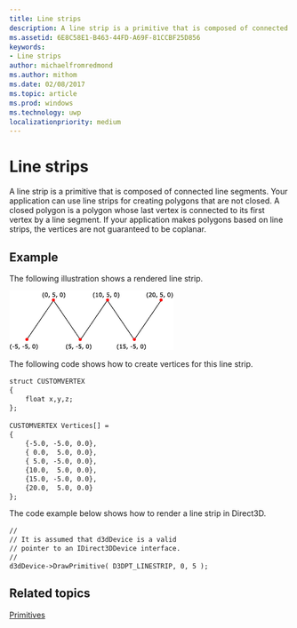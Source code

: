 ```yaml
---
title: Line strips
description: A line strip is a primitive that is composed of connected line segments. Your application can use line strips for creating polygons that are not closed. A closed polygon is a polygon whose last vertex is connected to its first vertex by a line segment.
ms.assetid: 6E8C58E1-B463-44FD-A69F-81CCBF25D856
keywords:
- Line strips
author: michaelfromredmond
ms.author: mithom
ms.date: 02/08/2017
ms.topic: article
ms.prod: windows
ms.technology: uwp
localizationpriority: medium
---
```


# Line strips


A line strip is a primitive that is composed of connected line segments. Your application can use line strips for creating polygons that are not closed. A closed polygon is a polygon whose last vertex is connected to its first vertex by a line segment. If your application makes polygons based on line strips, the vertices are not guaranteed to be coplanar.

## <span id="Example"></span><span id="example"></span><span id="EXAMPLE"></span>Example


The following illustration shows a rendered line strip.

![illustration of a line strip](images/linstrip.gif)

The following code shows how to create vertices for this line strip.

```
struct CUSTOMVERTEX
{
    float x,y,z;
};

CUSTOMVERTEX Vertices[] = 
{
    {-5.0, -5.0, 0.0},
    { 0.0,  5.0, 0.0},
    { 5.0, -5.0, 0.0},
    {10.0,  5.0, 0.0},
    {15.0, -5.0, 0.0},
    {20.0,  5.0, 0.0}
};
```

The code example below shows how to render a line strip in Direct3D.

```
//
// It is assumed that d3dDevice is a valid
// pointer to an IDirect3DDevice interface.
//
d3dDevice->DrawPrimitive( D3DPT_LINESTRIP, 0, 5 );
```

## <span id="related-topics"></span>Related topics


[Primitives](primitives.md)

 

 




